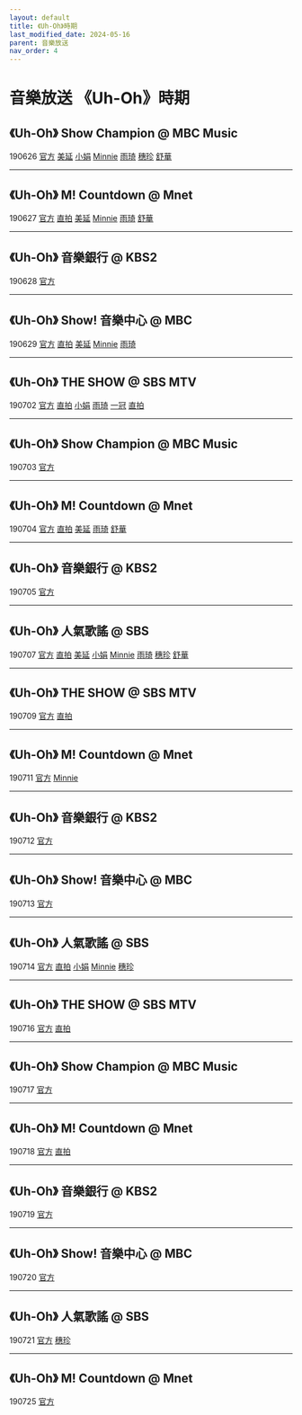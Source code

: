 ```yaml
---
layout: default
title: 《Uh-Oh》時期
last_modified_date: 2024-05-16
parent: 音樂放送
nav_order: 4
---
```


# 音樂放送 《Uh-Oh》時期

## 《Uh-Oh》 Show Champion @ MBC Music

190626 [官方]() [美延]() [小娟]() [Minnie]() [雨琦]() [穗珍]() [舒華]()

---

## 《Uh-Oh》 M! Countdown @ Mnet

190627 [官方]() [直拍]() [美延]() [Minnie]() [雨琦]() [舒華]()

---

## 《Uh-Oh》 音樂銀行 @ KBS2

190628 [官方]()

---

## 《Uh-Oh》 Show! 音樂中心 @ MBC

190629 [官方]() [直拍]() [美延]() [Minnie]() [雨琦]()

---

## 《Uh-Oh》 THE SHOW @ SBS MTV

190702 [官方]() [直拍]() [小娟]() [雨琦]() [一冠]() [直拍]()

---

## 《Uh-Oh》 Show Champion @ MBC Music

190703 [官方]()

---

## 《Uh-Oh》 M! Countdown @ Mnet

190704 [官方]() [直拍]() [美延]() [雨琦]() [舒華]()

---

## 《Uh-Oh》 音樂銀行 @ KBS2

190705 [官方]()

---

## 《Uh-Oh》 人氣歌謠 @ SBS

190707 [官方]() [直拍]() [美延]() [小娟]() [Minnie]() [雨琦]() [穗珍]() [舒華]()

---

## 《Uh-Oh》 THE SHOW @ SBS MTV

190709 [官方]() [直拍]()

---

## 《Uh-Oh》 M! Countdown @ Mnet

190711 [官方]() [Minnie]()

---

## 《Uh-Oh》 音樂銀行 @ KBS2

190712 [官方]()

---

## 《Uh-Oh》 Show! 音樂中心 @ MBC

190713 [官方]()

---

## 《Uh-Oh》 人氣歌謠 @ SBS

190714 [官方]() [直拍]() [小娟]() [Minnie]() [穗珍]()

---

## 《Uh-Oh》 THE SHOW @ SBS MTV

190716 [官方]() [直拍]()

---

## 《Uh-Oh》 Show Champion @ MBC Music

190717 [官方]()

---

## 《Uh-Oh》 M! Countdown @ Mnet

190718 [官方]() [直拍]()

---

## 《Uh-Oh》 音樂銀行 @ KBS2

190719 [官方]()

---

## 《Uh-Oh》 Show! 音樂中心 @ MBC

190720 [官方]()

---

## 《Uh-Oh》 人氣歌謠 @ SBS

190721 [官方]() [穗珍]()

---

## 《Uh-Oh》 M! Countdown @ Mnet

190725 [官方]()
